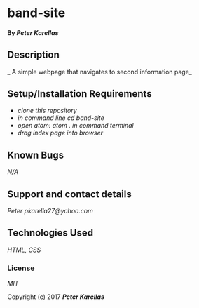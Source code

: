 # band-site

#### By _**Peter Karellas**_

## Description

_ A simple webpage that navigates to second information page_

## Setup/Installation Requirements

* _clone this repository_
* _in command line cd band-site_
* _open atom: atom . in command terminal_
* _drag index page into browser_

## Known Bugs

_N/A_

## Support and contact details

_Peter pkarella27@yahoo.com_

## Technologies Used

_HTML, CSS_

### License

*MIT*

Copyright (c) 2017 **_Peter Karellas_**
